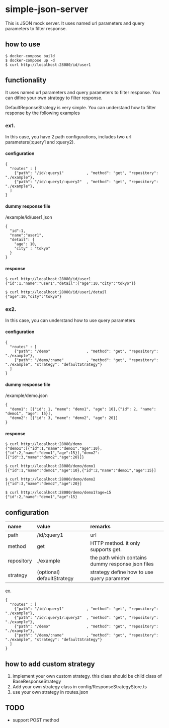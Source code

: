 # simple-json-server
This is JSON mock server.
It uses named url parameters and query parameters to filter response.

## how to use
```shell
$ docker-compose build
$ docker-compose up -d
$ curl http://localhost:28080/id/user1
```

## functionality
It uses named url parameters and query parameters to filter response.
You can difine your own strategy to filter response.

DefaultReponseStrategy is very simple. You can understand how to filter response by the following examples

### ex1.
In this case, you have 2 path configurations, includes two url parameters(:query1 and :query2).
#### configuration
```
{
  "routes" : [
    {"path": "/id/:query1"          , "method": "get", "repository": "./example"},
    {"path": "/id/:query1/:query2"  , "method": "get", "repository": "./example"},
  ]
}
```
#### dummy response file
/example/id/user1.json
```
{
  "id":1,
  "name":"user1",
  "detail": {
    "age": 10,
    "city" : "tokyo"
  }
}
```
#### response
```
$ curl http://localhost:28080/id/user1
{"id":1,"name":"user1","detail":{"age":10,"city":"tokyo"}}

$ curl http://localhost:28080/id/user1/detail
{"age":10,"city":"tokyo"}

```

### ex2.
In this case, you can understand how to use query parameters
#### configuration
```
{
  "routes" : [
    {"path": "/demo"                , "method": "get", "repository": "./example"},
    {"path": "/demo/:name"          , "method": "get", "repository": "./example", "strategy": "defaultStrategy"}
  ]
}
```
#### dummy response file
/example/demo.json
```
{
  "demo1": [{"id": 1, "name": "demo1", "age": 10},{"id": 2, "name": "demo1", "age": 15}],
  "demo2": [{"id": 3, "name": "demo2", "age": 20}]
}
```
#### response
```
$ curl http://localhost:28080/demo
{"demo1":[{"id":1,"name":"demo1","age":10},{"id":2,"name":"demo1","age":15}],"demo2":[{"id":3,"name":"demo2","age":20}]}

$ curl http://localhost:28080/demo/demo1
[{"id":1,"name":"demo1","age":10},{"id":2,"name":"demo1","age":15}]

$ curl http://localhost:28080/demo/demo2
[{"id":3,"name":"demo2","age":20}]

$ curl http://localhost:28080/demo/demo1?age=15
{"id":2,"name":"demo1","age":15}
```

## configuration
| name | value | remarks |
|:---|:---| :--- |
|path   | /id/:query1 | url |
|method | get         | HTTP method. it only supports get.|
|repository | ./example | the path which contains dummy response json files |
|strategy | (optional) defaultStrategy | strategy define how to use query parameter|
ex.
```
{
  "routes" : [
    {"path": "/id/:query1"          , "method": "get", "repository": "./example"},
    {"path": "/id/:query1/:query2"  , "method": "get", "repository": "./example"},
    {"path": "/demo"                , "method": "get", "repository": "./example"},
    {"path": "/demo/:name"          , "method": "get", "repository": "./example", "strategy": "defaultStrategy"}
  ]
}
```

## how to add custom strategy
1. implement your own custom strategy. this class should be child class of BaseResponseStrategy
2. Add your own strategy class in config/ResponseStrategyStore.ts
3. use your own strategy in routes.json

## TODO
- support POST method
